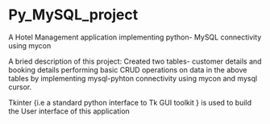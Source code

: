 # Py_MySQL_project
A Hotel Management application implementing python- MySQL connectivity using mycon

A bried description of this project:
Created two tables- customer details and booking details
performing basic CRUD operations on data in the above tables by implementing mysql-pyhton connectivity using mycon and mysql cursor.

Tkinter {i.e a standard python interface to Tk GUI toolkit } is used to build the User interface of this application
